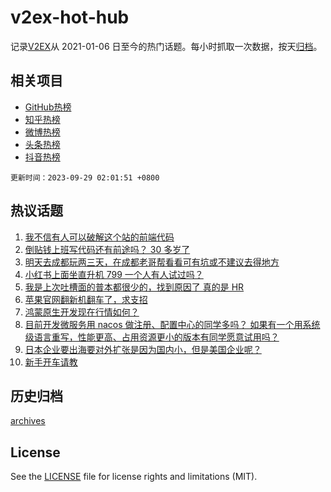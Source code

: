 # v2ex-hot-hub

 记录[V2EX](https://www.v2ex.com/)从 2021-01-06 日至今的热门话题。每小时抓取一次数据，按天[归档](archives)。
 
 ## 相关项目

- [GitHub热榜](https://github.com/it985/github-hot-hub)
- [知乎热榜](https://github.com/it985/zhihu-hot-hub)
- [微博热榜](https://github.com/it985/weibo-hot-hub)
- [头条热榜](https://github.com/it985/toutiao-hot-hub)
- [抖音热榜](https://github.com/it985/douyin-hot-hub)


 `更新时间：2023-09-29 02:01:51 +0800`

## 热议话题

1. [我不信有人可以破解这个站的前端代码](https://www.v2ex.com/t/978002)
1. [倒贴钱上班写代码还有前途吗？ 30 多岁了](https://www.v2ex.com/t/977938)
1. [明天去成都玩两三天，在成都老哥帮看看可有坑或不建议去得地方](https://www.v2ex.com/t/977800)
1. [小红书上面坐直升机 799 一个人有人试过吗？](https://www.v2ex.com/t/977774)
1. [我是上次吐槽面的普本都很少的，找到原因了 真的是 HR](https://www.v2ex.com/t/977828)
1. [苹果官网翻新机翻车了，求支招](https://www.v2ex.com/t/977840)
1. [鸿蒙原生开发现在行情如何？](https://www.v2ex.com/t/977996)
1. [目前开发微服务用 nacos 做注册、配置中心的同学多吗？ 如果有一个用系统级语言重写，性能更高、占用资源更小的版本有同学愿意试用吗？](https://www.v2ex.com/t/977787)
1. [日本企业要出海要对外扩张是因为国内小，但是美国企业呢？](https://www.v2ex.com/t/977783)
1. [新手开车请教](https://www.v2ex.com/t/977823)

## 历史归档

[archives](archives)

## License

See the [LICENSE](LICENSE) file for license rights and limitations (MIT).
